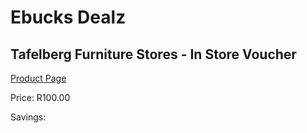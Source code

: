 
# Ebucks Dealz
## Tafelberg Furniture Stores - In Store Voucher
[Product Page](https://www.ebucks.com/web/shop/productSelected.do?prodId=158613860&catId=227677169)

Price: R100.00

Savings: 


	